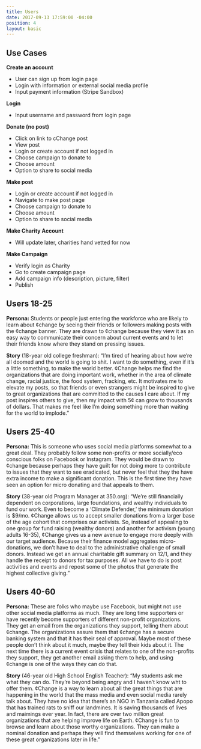 ```yaml
---
title: Users
date: 2017-09-13 17:59:00 -04:00
position: 4
layout: basic
---
```


## Use Cases

**Create an account**
* User can sign up from login page
* Login with information or external social media profile
* Input payment information (Stripe Sandbox)

**Login**
* Input username and password from login page

**Donate (no post)**
* Click on link to cChange post
* View post
* Login or create account if not logged in
* Choose campaign to donate to
* Choose amount
* Option to share to social media

**Make post**
* Login or create account if not logged in
* Navigate to make post page
* Choose campaign to donate to
* Choose amount
* Option to share to social media

**Make Charity Account**
* Will update later, charities hand vetted for now

**Make Campaign**
* Verify login as Charity
* Go to create campaign page
* Add campaign info (description, picture, filter)
* Publish

## Users 18-25
**Persona:** Students or people just entering the workforce who are likely to learn about ¢change by seeing their friends or followers making posts with the ¢change banner. They are drawn to ¢change because they view it as an easy way to communicate their concern about current events and to let their friends know where they stand on pressing issues.

**Story** (18-year old college freshman): “I’m tired of hearing about how we’re all doomed and the world is going to shit. I want to do something, even if it’s a little something, to make the world better. ¢Change helps me find the organizations that are doing important work, whether in the area of climate change, racial justice, the food system, fracking, etc. It motivates me to elevate my posts, so that friends or even strangers might be inspired to give to great organizations that are committed to the causes I care about. If my post inspires others to give, then my impact with 5¢ can grow to thousands of dollars. That makes me feel like I’m doing something more than waiting for the world to implode.”

## Users 25-40
**Persona:** This is someone who uses social media platforms somewhat to a great deal. They probably follow some non-profits or more socially/eco conscious folks on Facebook or Instagram. They would be drawn to ¢change because perhaps they have guilt for not doing more to contribute to issues that they want to see eradicated, but never feel that they the have extra income to make a significant donation. This is the first time they have seen an option for micro donating and that appeals to them.

**Story** (38-year old Program Manager at 350.org): “We’re still financially dependent on corporations, large foundations, and wealthy individuals to fund our work. Even to become a ‘Climate Defender,’ the minimum donation is $9/mo. ¢Change allows us to accept smaller donations from a larger base of the age cohort that comprises our activists. So, instead of appealing to one group for fund raising (wealthy donors) and another for activism (young adults 16-35), ¢Change gives us a new avenue to engage more deeply with our target audience. Because their finance model aggregates micro-donations, we don’t have to deal to the administrative challenge of small donors. Instead we get an annual charitable gift summary on 12/1, and they handle the receipt to donors for tax purposes. All we have to do is post activities and events and repost some of the photos that generate the highest collective giving.”

## Users 40-60
**Persona:** These are folks who maybe use Facebook, but might not use other social media platforms as much. They are long time supporters or have recently become supporters of different non-profit organizations. They get an email from the organizations they support, telling them about ¢change. The organizations assure them that ¢change has a secure banking system and that it has their seal of approval. Maybe most of these people don’t think about it much, maybe they tell their kids about it. The next time there is a current event crisis that relates to one of the non-profits they support, they get another email asking them to help, and using ¢change is one of the ways they can do that.

**Story** (46-year old High School English Teacher): “My students ask me what they can do. They’re beyond being angry and I haven’t know wht to offer them. ¢Change is a way to learn about all the great things that are happening in the world that the mass media and even social media rarely talk about. They have no idea that there’s an NGO in Tanzania called Apopo that has trained rats to sniff our landmines. It is saving thousands of lives and maimings ever year. In fact, there are over two million great organizations that are helping improve life on Earth. ¢Change is fun to browse and learn about those worthy organizations. They can make a nominal donation and perhaps they will find themselves working for one of these great organizations later in life.”